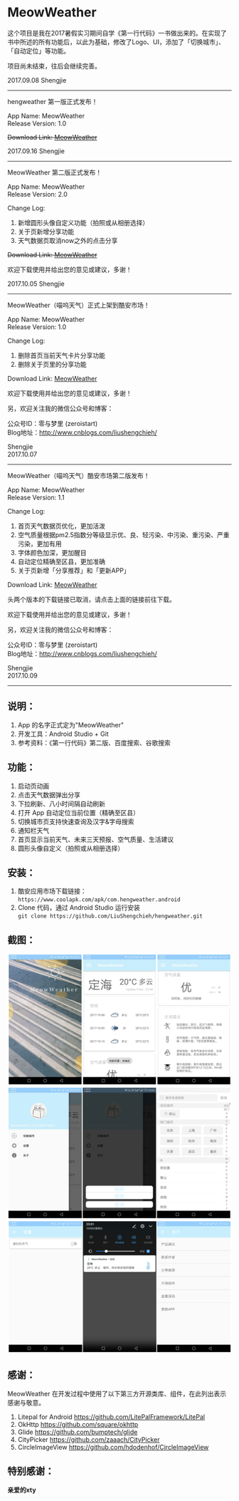 # MeowWeather

这个项目是我在2017暑假实习期间自学《第一行代码》一书做出来的。在实现了书中所述的所有功能后，以此为基础，修改了Logo、UI，添加了「切换城市」、「自动定位」等功能。

项目尚未结束，往后会继续完善。

2017.09.08 Shengjie

***

hengweather 第一版正式发布！

App Name: MeowWeather  
Release Version: 1.0

<del> Download Link: [MeowWeather](https://github.com/LiuShengchieh/hengweather/tree/master/downloadApk) </del>

2017.09.16 Shengjie

***

MeowWeather 第二版正式发布！  

App Name: MeowWeather    
Release Version: 2.0  

Change Log:
1. 新增圆形头像自定义功能（拍照或从相册选择）
2. 关于页新增分享功能
3. 天气数据页取消now之外的点击分享

<del> Download Link: [MeowWeather](https://github.com/LiuShengchieh/hengweather/tree/master/downloadApk) </del>

欢迎下载使用并给出您的意见或建议，多谢！

2017.10.05 Shengjie

***

MeowWeather（喵呜天气）正式上架到酷安市场！  

App Name: MeowWeather  
Release Version: 1.0  

Change Log:  
1. 删除首页当前天气卡片分享功能  
2. 删除关于页里的分享功能  

Download Link: [MeowWeather](https://www.coolapk.com/apk/com.hengweather.android)    

欢迎下载使用并给出您的意见或建议，多谢！

另，欢迎关注我的微信公众号和博客：  

公众号ID：零与梦里 (zeroistart)    
Blog地址：http://www.cnblogs.com/liushengchieh/  

Shengjie    
2017.10.07  

***

MeowWeather（喵呜天气）酷安市场第二版发布！

App Name: MeowWeather  
Release Version: 1.1  

Change Log:
1. 首页天气数据页优化，更加活泼
2. 空气质量根据pm2.5指数分等级显示优、良、轻污染、中污染、重污染、严重污染，更加有用
3. 字体颜色加深，更加醒目
4. 自动定位精确至区县，更加准确
5. 关于页新增「分享推荐」和「更新APP」

Download Link: [MeowWeather](https://www.coolapk.com/apk/com.hengweather.android)    

头两个版本的下载链接已取消，请点击上面的链接前往下载。

欢迎下载使用并给出您的意见或建议，多谢！

另，欢迎关注我的微信公众号和博客：  

公众号ID：零与梦里 (zeroistart)    
Blog地址：http://www.cnblogs.com/liushengchieh/  

Shengjie    
2017.10.09  

***

## 说明：
1. App 的名字正式定为"MeowWeather"
2. 开发工具：Android Studio + Git
3. 参考资料：《第一行代码》第二版、百度搜索、谷歌搜索

## 功能：
1. 启动页动画
2. 点击天气数据弹出分享
3. 下拉刷新、八小时间隔自动刷新
4. 打开 App 自动定位当前位置（精确至区县）
5. 切换城市页支持快速查询及汉字&字母搜索
6. 通知栏天气
7. 首页显示当前天气、未来三天预报、空气质量、生活建议
8. 圆形头像自定义（拍照或从相册选择）  

## 安装：  
1. 酷安应用市场下载链接：  
` https://www.coolapk.com/apk/com.hengweather.android `  
2. Clone 代码，通过 Android Studio 运行安装  
` git clone https://github.com/LiuShengchieh/hengweather.git `  

## 截图：
![MeowWeather-Screenshot](https://github.com/LiuShengchieh/hengweather/blob/master/images/f.png)
![MeowWeather-Screenshot](https://github.com/LiuShengchieh/hengweather/blob/master/images/g.png)
![MeowWeather-Screenshot](https://github.com/LiuShengchieh/hengweather/blob/master/images/h.png)

## 感谢：
MeowWeather 在开发过程中使用了以下第三方开源类库、组件，在此列出表示感谢与敬意。
1. Litepal for Android https://github.com/LitePalFramework/LitePal
2. OkHttp https://github.com/square/okhttp
3. Glide https://github.com/bumptech/glide
4. CityPicker https://github.com/zaaach/CityPicker  
5. CircleImageView https://github.com/hdodenhof/CircleImageView  

## 特别感谢：
**亲爱的xty**
